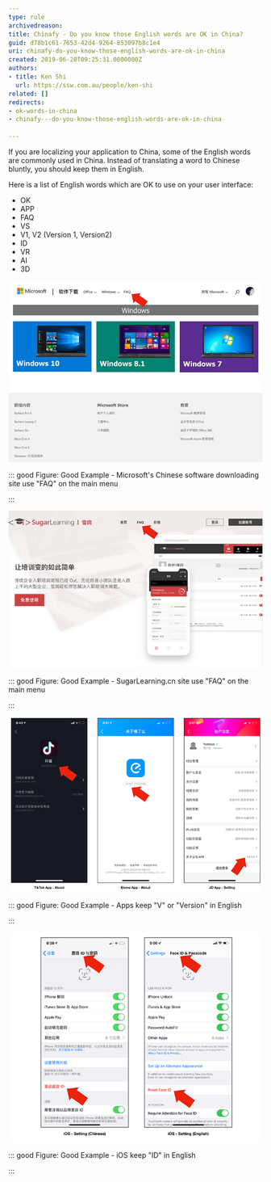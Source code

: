 ```yaml
---
type: rule
archivedreason: 
title: Chinafy - Do you know those English words are OK in China?
guid: d78b1c61-7653-42d4-9264-853097b8c1e4
uri: chinafy-do-you-know-those-english-words-are-ok-in-china
created: 2019-06-20T09:25:31.0000000Z
authors:
- title: Ken Shi
  url: https://ssw.com.au/people/ken-shi
related: []
redirects:
- ok-words-in-china
- chinafy---do-you-know-those-english-words-are-ok-in-china

---
```


If you are localizing your application to China, some of the English words are commonly used in China. Instead of translating a word to Chinese bluntly, you should keep them in English.

<!--endintro-->

Here is a list of English words which are OK to use on your user interface:

* OK
* APP
* FAQ
* VS
* V1, V2 (Version 1, Version2)
* ID
* VR
* AI
* 3D

<dl class="ssw15-rteElement-ImageArea">   <img src="microsoft download site.jpg" alt="" style="width:660px;">
</dl>

::: good
Figure: Good Example - Microsoft's Chinese software downloading site use "FAQ" on the main menu

:::



<dl class="ssw15-rteElement-ImageArea">   <img src="sugarlearning cn site.jpg" alt="" style="width:660px;">
</dl>

::: good
Figure: Good Example - SugarLearning.cn site use "FAQ" on the main menu

:::

<dl class="ssw15-rteElement-ImageArea">   <img src="versionok.png" alt="" style="width:660px;">
</dl>

::: good
Figure: Good Example - Apps keep "V" or "Version" in English

:::

<dl class="ssw15-rteElement-ImageArea">   <img src="FACE ID.png" alt="" style="width:660px;">
</dl>

::: good
Figure: Good Example - iOS keep "ID" in English

:::
